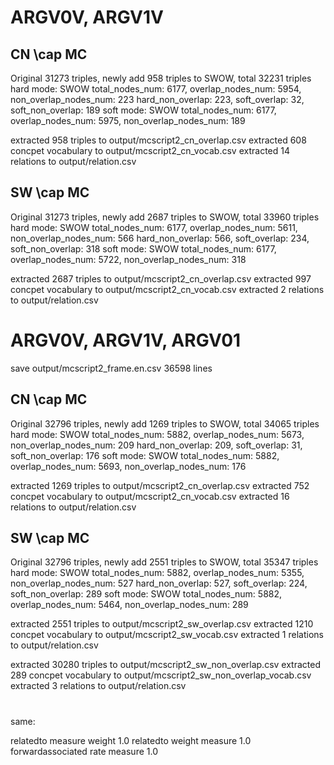 
# ARGV0V, ARGV1V
## CN \cap MC 
Original 31273 triples, newly add 958 triples to SWOW, total 32231 triples
hard mode: SWOW total_nodes_num: 6177, overlap_nodes_num: 5954, non_overlap_nodes_num: 223
hard_non_overlap: 223, soft_overlap: 32, soft_non_overlap: 189
soft mode: SWOW total_nodes_num: 6177, overlap_nodes_num: 5975, non_overlap_nodes_num: 189

extracted 958 triples to output/mcscript2_cn_overlap.csv
extracted 608 concpet vocabulary to output/mcscript2_cn_vocab.csv
extracted 14 relations to output/relation.csv


## SW \cap MC 
Original 31273 triples, newly add 2687 triples to SWOW, total 33960 triples
hard mode: SWOW total_nodes_num: 6177, overlap_nodes_num: 5611, non_overlap_nodes_num: 566
hard_non_overlap: 566, soft_overlap: 234, soft_non_overlap: 318
soft mode: SWOW total_nodes_num: 6177, overlap_nodes_num: 5722, non_overlap_nodes_num: 318

extracted 2687 triples to output/mcscript2_cn_overlap.csv
extracted 997 concpet vocabulary to output/mcscript2_cn_vocab.csv
extracted 2 relations to output/relation.csv


# ARGV0V, ARGV1V, ARGV01
save output/mcscript2_frame.en.csv 36598 lines

## CN \cap MC 
Original 32796 triples, newly add 1269 triples to SWOW, total 34065 triples
hard mode: SWOW total_nodes_num: 5882, overlap_nodes_num: 5673, non_overlap_nodes_num: 209
hard_non_overlap: 209, soft_overlap: 31, soft_non_overlap: 176
soft mode: SWOW total_nodes_num: 5882, overlap_nodes_num: 5693, non_overlap_nodes_num: 176

extracted 1269 triples to output/mcscript2_cn_overlap.csv
extracted 752 concpet vocabulary to output/mcscript2_cn_vocab.csv
extracted 16 relations to output/relation.csv

## SW \cap MC 
Original 32796 triples, newly add 2551 triples to SWOW, total 35347 triples
hard mode: SWOW total_nodes_num: 5882, overlap_nodes_num: 5355, non_overlap_nodes_num: 527
hard_non_overlap: 527, soft_overlap: 224, soft_non_overlap: 289
soft mode: SWOW total_nodes_num: 5882, overlap_nodes_num: 5464, non_overlap_nodes_num: 289

extracted 2551 triples to output/mcscript2_sw_overlap.csv
extracted 1210 concpet vocabulary to output/mcscript2_sw_vocab.csv
extracted 1 relations to output/relation.csv


extracted 30280 triples to output/mcscript2_sw_non_overlap.csv
extracted 289 concpet vocabulary to output/mcscript2_sw_non_overlap_vocab.csv
extracted 3 relations to output/relation.csv




# 

same:

relatedto	measure	weight	1.0
relatedto	weight	measure	1.0
forwardassociated	rate	measure	1.0


